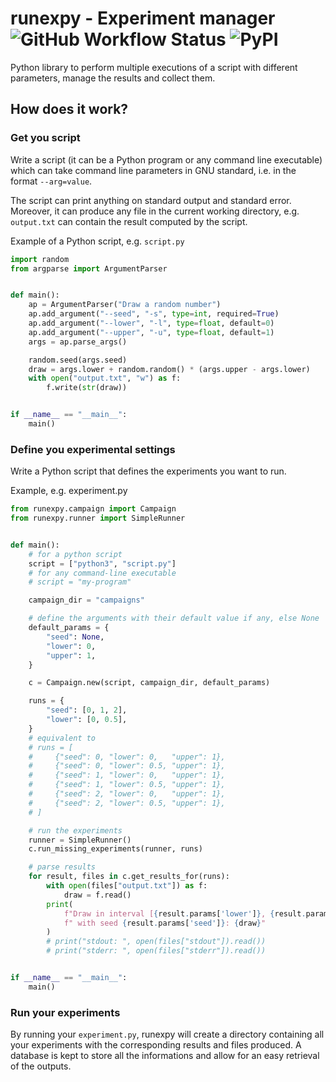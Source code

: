 # runexpy - Experiment manager ![GitHub Workflow Status](https://img.shields.io/github/workflow/status/masinag/runexpy/Python%20package?label=build) ![PyPI](https://img.shields.io/pypi/v/runexpy)
Python library to perform multiple executions of a script with different parameters,
manage the results and collect them.

## How does it work?

### Get you script
Write a script (it can be a Python program or any command line executable) which can take
command line parameters in GNU standard, i.e. in the format `--arg=value`.

The script can print anything on standard output and standard error. Moreover, it can 
produce any file in the current working directory, e.g. `output.txt` can contain the 
result computed by the script.

Example of a Python script, e.g. `script.py`
```python
import random
from argparse import ArgumentParser


def main():
    ap = ArgumentParser("Draw a random number")
    ap.add_argument("--seed", "-s", type=int, required=True)
    ap.add_argument("--lower", "-l", type=float, default=0)
    ap.add_argument("--upper", "-u", type=float, default=1)
    args = ap.parse_args()

    random.seed(args.seed)
    draw = args.lower + random.random() * (args.upper - args.lower)
    with open("output.txt", "w") as f:
        f.write(str(draw))


if __name__ == "__main__":
    main()
```

### Define you experimental settings
Write a Python script that defines the experiments you want to run.

Example, e.g. experiment.py
```python
from runexpy.campaign import Campaign
from runexpy.runner import SimpleRunner


def main():
    # for a python script
    script = ["python3", "script.py"]
    # for any command-line executable
    # script = "my-program"

    campaign_dir = "campaigns"

    # define the arguments with their default value if any, else None
    default_params = {
        "seed": None,
        "lower": 0,
        "upper": 1,
    }

    c = Campaign.new(script, campaign_dir, default_params)

    runs = {
        "seed": [0, 1, 2],
        "lower": [0, 0.5],
    }
    # equivalent to
    # runs = [
    #     {"seed": 0, "lower": 0,   "upper": 1},
    #     {"seed": 0, "lower": 0.5, "upper": 1},
    #     {"seed": 1, "lower": 0,   "upper": 1},
    #     {"seed": 1, "lower": 0.5, "upper": 1},
    #     {"seed": 2, "lower": 0,   "upper": 1},
    #     {"seed": 2, "lower": 0.5, "upper": 1},
    # ]

    # run the experiments
    runner = SimpleRunner()
    c.run_missing_experiments(runner, runs)

    # parse results
    for result, files in c.get_results_for(runs):
        with open(files["output.txt"]) as f:
            draw = f.read()
        print(
            f"Draw in interval [{result.params['lower']}, {result.params['upper']}]"
            f" with seed {result.params['seed']}: {draw}"
        )
        # print("stdout: ", open(files["stdout"]).read())
        # print("stderr: ", open(files["stderr"]).read())


if __name__ == "__main__":
    main()
```

### Run your experiments
By running your `experiment.py`, runexpy will create a directory containing all your experiments
with the corresponding results and files produced. A database is kept to store all the informations
and allow for an easy retrieval of the outputs.
